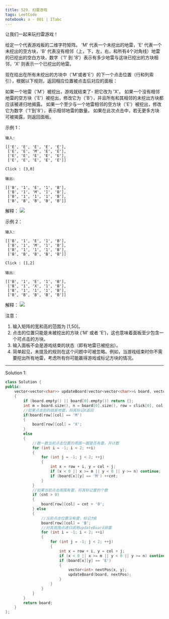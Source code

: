 ```yaml
---
title: 529. 扫雷游戏
tags: LeetCode
notebook: a - 001 | ITabc
---
```


让我们一起来玩扫雷游戏！

给定一个代表游戏板的二维字符矩阵。 'M' 代表一个未挖出的地雷，'E' 代表一个未挖出的空方块，'B' 代表没有相邻（上，下，左，右，和所有4个对角线）地雷的已挖出的空白方块，数字（'1' 到 '8'）表示有多少地雷与这块已挖出的方块相邻，'X' 则表示一个已挖出的地雷。

现在给出在所有未挖出的方块中（'M'或者'E'）的下一个点击位置（行和列索引），根据以下规则，返回相应位置被点击后对应的面板：

如果一个地雷（'M'）被挖出，游戏就结束了- 把它改为 'X'。
如果一个没有相邻地雷的空方块（'E'）被挖出，修改它为（'B'），并且所有和其相邻的未挖出方块都应该被递归地揭露。
如果一个至少与一个地雷相邻的空方块（'E'）被挖出，修改它为数字（'1'到'8'），表示相邻地雷的数量。
如果在此次点击中，若无更多方块可被揭露，则返回面板。


示例 1：
```
输入: 

[['E', 'E', 'E', 'E', 'E'],
 ['E', 'E', 'M', 'E', 'E'],
 ['E', 'E', 'E', 'E', 'E'],
 ['E', 'E', 'E', 'E', 'E']]

Click : [3,0]

输出: 

[['B', '1', 'E', '1', 'B'],
 ['B', '1', 'M', '1', 'B'],
 ['B', '1', '1', '1', 'B'],
 ['B', 'B', 'B', 'B', 'B']]

```
解释：
![](https://assets.leetcode-cn.com/aliyun-lc-upload/uploads/2018/10/12/minesweeper_example_1.png)


示例 2：
```
输入: 

[['B', '1', 'E', '1', 'B'],
 ['B', '1', 'M', '1', 'B'],
 ['B', '1', '1', '1', 'B'],
 ['B', 'B', 'B', 'B', 'B']]

Click : [1,2]

输出: 

[['B', '1', 'E', '1', 'B'],
 ['B', '1', 'X', '1', 'B'],
 ['B', '1', '1', '1', 'B'],
 ['B', 'B', 'B', 'B', 'B']]
```
解释：
![](https://assets.leetcode-cn.com/aliyun-lc-upload/uploads/2018/10/12/minesweeper_example_2.png)

注意：
1. 输入矩阵的宽和高的范围为 [1,50]。
2. 点击的位置只能是未被挖出的方块 ('M' 或者 'E')，这也意味着面板至少包含一个可点击的方块。
3. 输入面板不会是游戏结束的状态（即有地雷已被挖出）。
4. 简单起见，未提及的规则在这个问题中可被忽略。例如，当游戏结束时你不需要挖出所有地雷，考虑所有你可能赢得游戏或标记方块的情况。

---

Solution 1:

```cpp
class Solution {
public:
    vector<vector<char>> updateBoard(vector<vector<char>>& board, vector<int>& click) 
    {
        if (board.empty() || board[0].empty()) return {};
        int m = board.size(), n = board[0].size(), row = click[0], col = click[1], cnt = 0;
        //如果点击到的就是地雷，将其标记X返回
        if(board[row][col] == 'M')
        {
            board[row][col] = 'X';
        }
        else
        {
            //数一数当前点击位置的周围一圈是否有雷，并计数
            for (int i = -1; i < 2; ++i) 
            {
                for (int j = -1; j < 2; ++j) 
                {
                    int x = row + i, y = col + j;
                    if (x < 0 || x >= m || y < 0 || y >= n) continue;
                    if (board[x][y] == 'M') ++cnt;
                }     
            }
            //如果当前点击周围有雷，将其标记雷的个数
            if (cnt > 0)
            {
                board[row][col] = cnt + '0';
            } else 
            {
                //当前点击位置没有雷，标记为B
                board[row][col] = 'B';
                //对其周围点递归调用updateBoard排雷
                for (int i = -1; i < 2; ++i) 
                {
                    for (int j = -1; j < 2; ++j) 
                    {
                        int x = row + i, y = col + j;
                        if (x < 0 || x >= m || y < 0 || y >= n) continue;
                        if (board[x][y] == 'E') 
                        {
                            vector<int> nextPos{x, y};
                            updateBoard(board, nextPos);
                        }
                    }
                }
            }
        }
        return board;
    }
};
```